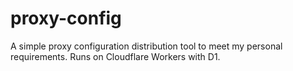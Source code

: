 # proxy-config

A simple proxy configuration distribution tool to meet my personal requirements. Runs on Cloudflare Workers with D1.
